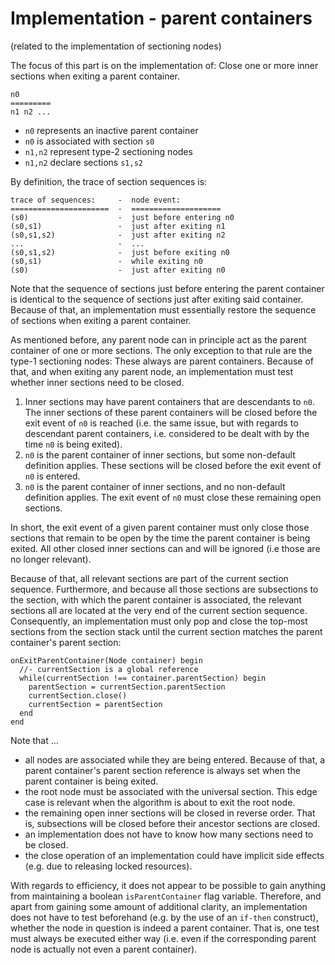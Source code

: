 
<!-- ======================================================================= -->
# Implementation - parent containers

(related to the implementation of sectioning nodes)

The focus of this part is on the implementation of:
Close one or more inner sections when exiting a parent container.

```
n0
=========
n1 n2 ...
```

* `n0` represents an inactive parent container
* `n0` is associated with section `s0`
* `n1,n2` represent type-2 sectioning nodes
* `n1,n2` declare sections `s1,s2`

By definition, the trace of section sequences is:

```
trace of sequences:     -  node event:
======================  -  ====================
(s0)                    -  just before entering n0
(s0,s1)                 -  just after exiting n1
(s0,s1,s2)              -  just after exiting n2
...                     -  ...
(s0,s1,s2)              -  just before exiting n0
(s0,s1)                 -  while exiting n0
(s0)                    -  just after exiting n0
```

Note that the sequence of sections just before entering the parent container
is identical to the sequence of sections just after exiting said container.
Because of that, an implementation must essentially restore the sequence of
sections when exiting a parent container.

As mentioned before, any parent node can in principle act as the parent
container of one or more sections. The only exception to that rule are the
type-1 sectioning nodes: These always are parent containers. Because of that,
and when exiting any parent node, an implementation must test whether inner
sections need to be closed.

1. Inner sections may have parent containers that are descendants to `n0`.
   The inner sections of these parent containers will be closed before the
   exit event of `n0` is reached (i.e. the same issue, but with regards to
   descendant parent containers, i.e. considered to be dealt with by the
   time `n0` is being exited).
2. `n0` is the parent container of inner sections, but some non-default
   definition applies. These sections will be closed before the exit event
   of `n0` is entered.
3. `n0` is the parent container of inner sections, and no non-default
   definition applies. The exit event of `n0` must close these remaining
   open sections.

In short, the exit event of a given parent container must only close those
sections that remain to be open by the time the parent container is being
exited. All other closed inner sections can and will be ignored (i.e those
are no longer relevant).

Because of that, all relevant sections are part of the current section sequence.
Furthermore, and because all those sections are subsections to the section, with
which the parent container is associated, the relevant sections all are located
at the very end of the current section sequence. Consequently, an implementation
must only pop and close the top-most sections from the section stack until the
current section matches the parent container's parent section:

```
onExitParentContainer(Node container) begin
  //- currentSection is a global reference
  while(currentSection !== container.parentSection) begin
    parentSection = currentSection.parentSection
    currentSection.close()
    currentSection = parentSection
  end
end
```

Note that ...

* all nodes are associated while they are being entered. Because of that, a
  parent container's parent section reference is always set when the parent
  container is being exited.
* the root node must be associated with the universal section. This edge
  case is relevant when the algorithm is about to exit the root node.
* the remaining open inner sections will be closed in reverse order. That
  is, subsections will be closed before their ancestor sections are closed.
* an implementation does not have to know how many sections need to be closed.
* the close operation of an implementation could have implicit side effects
  (e.g. due to releasing locked resources).

With regards to efficiency, it does not appear to be possible to gain anything
from maintaining a boolean `isParentContainer` flag variable. Therefore, and
apart from gaining some amount of additional clarity, an implementation does
not have to test beforehand (e.g. by the use of an `if-then` construct),
whether the node in question is indeed a parent container. That is, one test
must always be executed either way (i.e. even if the corresponding parent node
is actually not even a parent container).
